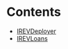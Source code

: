 

# Contents
- [IREVDeployer](IREVDeployer.sol/interface.IREVDeployer.md)
- [IREVLoans](IREVLoans.sol/interface.IREVLoans.md)
